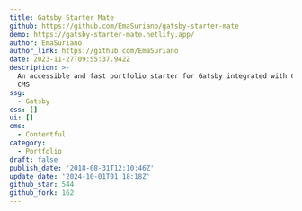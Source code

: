```yaml
---
title: Gatsby Starter Mate
github: https://github.com/EmaSuriano/gatsby-starter-mate
demo: https://gatsby-starter-mate.netlify.app/
author: EmaSuriano
author_link: https://github.com/EmaSuriano
date: 2023-11-27T09:55:37.942Z
description: >-
  An accessible and fast portfolio starter for Gatsby integrated with Contentful
  CMS
ssg:
  - Gatsby
css: []
ui: []
cms:
  - Contentful
category:
  - Portfolio
draft: false
publish_date: '2018-08-31T12:10:46Z'
update_date: '2024-10-01T01:18:18Z'
github_star: 544
github_fork: 162
---
```

